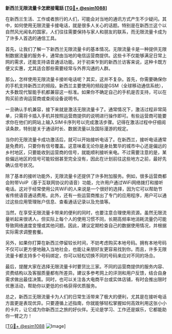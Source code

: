 **新西兰无限流量卡怎麽接電話 [[TG💪+ @esim1088](https://t.me/s/esim1088)]**

在新西兰生活、工作或者旅行的人们，可能会对当地的通讯方式产生不少疑问。其中，如何使用无限流量卡接电话，就是很多人关心的话题。特别是在新西兰这个以自然风光闻名的国家，人们往往需要保持与家人和朋友的联系，而无限流量卡成为了许多人首选的通信工具。

首先，让我们了解一下新西兰无限流量卡的基本情况。无限流量卡是一种提供无限制数据流量的服务卡，通常由当地的电信运营商提供。这些卡不仅能够满足日常上网的需求，还能支持语音通话功能。对于初来乍到的新西兰访客来说，这种卡既方便又实惠，尤其适合那些需要经常与外界沟通的人群。

那么，怎样使用无限流量卡接听电话呢？其实，这并不复杂。首先，你需要确保你的手机支持新西兰的频段。新西兰主要使用的频段是GSM（全球移动通信系统），大多数现代智能手机都兼容这一标准。如果你不确定自己的手机是否支持，可以在购买前咨询运营商或查阅设备说明书。

一旦确认手机兼容，接下来就是激活无限流量卡了。通常情况下，激活过程非常简单，只需将卡插入手机并按照运营商提供的说明进行操作即可。有些运营商可能要求你在他们的网站上输入SIM卡序列号以完成激活步骤。记得在激活过程中仔细阅读条款，特别是关于通话时长、数据流量以及国际漫游的规定。

当你的无限流量卡成功激活后，就可以开始接听电话了。在新西兰，接听电话通常是免费的，只要你有信号覆盖。这意味着无论你是身处繁华的城市中心还是偏远的乡村地区，只要能收到运营商的信号，就能顺利接听来电。不过需要注意的是，某些偏远地区的信号可能较弱甚至完全没有，因此在计划前往这些地方之前，最好先确认信号状况。

除了基本的接听功能外，无限流量卡还提供了许多附加服务。例如，很多运营商都会附带VoIP（基于互联网协议的语音）功能，允许用户通过WiFi网络拨打和接听电话。这对于经常使用公共WiFi的人来说是一个很好的选择，因为它可以帮助节省传统语音通话费用。此外，还有一些运营商推出了专门的应用程序，用户可以通过这些应用管理账户信息、查看通话记录以及充值等。

当然，在享受无限流量卡带来的便利的同时，也要注意合理使用资源。虽然无限流量听起来很诱人，但实际上每个人的使用习惯不同，长期高频率地消耗流量仍可能导致网络速度变慢或其他问题。因此，建议定期检查自己的数据使用情况，并根据实际需求调整套餐。

另外，如果你打算在新西兰停留较长时间，不妨考虑购买本地号码。拥有本地号码不仅可以更方便地融入当地社会，也能让亲朋好友更容易找到你。而且，许多无限流量卡都支持多个号码绑定，你可以轻松切换不同的号码来应对不同的场合。

最后，提醒大家在选择无限流量卡时要货比三家。不同的运营商提供的服务内容、资费结构以及客服质量都有所差异。建议多参考网上的评测和用户反馈，结合自身需求做出最佳决策。同时，也可以关注各大电商平台或实体店铺，有时会推出限时优惠活动，帮助你以更低的价格获得优质服务。

总之，新西兰无限流量卡为人们的日常生活带来了极大的便利，尤其是在接听电话方面更是表现优异。只要遵循上述指南，你就能够轻松掌握如何高效利用这张小小的卡片，让它成为你新西兰之旅的好伙伴。无论是学习、工作还是娱乐，它都能助你一臂之力！

[[TG💪+ @esim1088](https://t.me/s/esim1088) ![Image](https://i.postimg.cc/4NQfJmqS/Snipaste-2025-05-13-00-14-12.png)]
